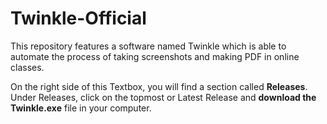 # Twinkle-Official
This repository features a software named Twinkle which is able to automate the process of taking screenshots and making PDF in online classes.

On the right side of this Textbox, you will find a section called **Releases**. Under Releases, click on the topmost or Latest Release and **download the Twinkle.exe** file in your computer.
